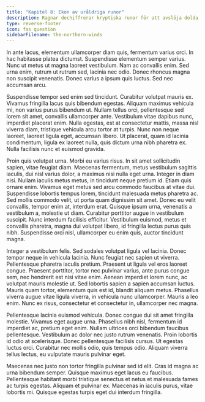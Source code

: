 ```yaml
---
title: "Kapitel 8: Ekon av uråldriga runor"
description: Ragnar dechiffrerar kryptiska runor för att avslöja dolda sanningar.
type: reverse-footer
icon: fas question
sidebarFilename: the-northern-winds
---
```

In ante lacus, elementum ullamcorper diam quis, fermentum varius orci. In hac habitasse platea dictumst. Suspendisse elementum semper varius. Nunc ut metus ut magna laoreet vestibulum. Nam ac convallis enim. Sed urna enim, rutrum ut rutrum sed, lacinia nec odio. Donec rhoncus magna non suscipit venenatis. Donec varius a ipsum quis luctus. Sed nec accumsan arcu.

Suspendisse tempor sed enim sed tincidunt. Curabitur volutpat mauris ex. Vivamus fringilla lacus quis bibendum egestas. Aliquam maximus vehicula mi, non varius purus bibendum ut. Nullam tellus orci, pellentesque sed lorem sit amet, convallis ullamcorper ante. Vestibulum vitae dapibus nunc, imperdiet placerat enim. Nulla egestas, est at consectetur mattis, massa nisl viverra diam, tristique vehicula arcu tortor at turpis. Nunc non neque laoreet, laoreet ligula eget, accumsan libero. Ut placerat, quam id lacinia condimentum, ligula ex laoreet nulla, quis dictum urna nibh pharetra ex. Nulla facilisis nunc et euismod gravida.

Proin quis volutpat urna. Morbi eu varius risus. In sit amet sollicitudin sapien, vitae feugiat diam. Maecenas fermentum, metus vestibulum sagittis iaculis, dui nisl varius dolor, a maximus nisi nulla eget urna. Integer in diam nisi. Nullam iaculis metus metus, in tincidunt neque pretium id. Etiam quis ornare enim. Vivamus eget metus sed arcu commodo faucibus at vitae dui. Suspendisse lobortis tempus lorem, tincidunt malesuada metus pharetra ac. Sed mollis commodo velit, ut porta quam dignissim sit amet. Donec eu velit convallis, tempor enim at, interdum erat. Quisque ipsum urna, venenatis a vestibulum a, molestie ut diam. Curabitur porttitor augue in vestibulum suscipit. Nunc interdum facilisis efficitur. Vestibulum euismod, metus et convallis pharetra, magna dui volutpat libero, id fringilla lectus purus quis nibh. Suspendisse orci nisl, ullamcorper eu enim quis, auctor tincidunt magna.

Integer a vestibulum felis. Sed sodales volutpat ligula vel lacinia. Donec tempor neque in vehicula lacinia. Nunc feugiat nec sapien ut viverra. Pellentesque pharetra iaculis pretium. Praesent ut ligula vel eros laoreet congue. Praesent porttitor, tortor nec pulvinar varius, ante purus congue sem, nec hendrerit est nisi vitae enim. Aenean imperdiet lorem nunc, ac volutpat mauris molestie ut. Sed lobortis sapien a sapien accumsan luctus. Mauris quam tortor, elementum quis est id, blandit aliquam metus. Phasellus viverra augue vitae ligula viverra, in vehicula nunc ullamcorper. Mauris a leo enim. Nunc ex risus, consectetur et consectetur in, ullamcorper nec magna.

Pellentesque lacinia euismod vehicula. Donec congue dui sit amet fringilla molestie. Vivamus eget augue urna. Phasellus nibh nisl, fermentum id imperdiet ac, pretium eget enim. Nullam ultrices orci bibendum faucibus pellentesque. Vestibulum ac dolor nec justo rutrum venenatis. Proin lobortis id odio at scelerisque. Donec pellentesque facilisis cursus. Ut egestas luctus orci. Curabitur nec mollis odio, quis tempus odio. Aliquam viverra tellus lectus, eu vulputate mauris pulvinar eget.

Maecenas nec justo non tortor fringilla pulvinar sed id elit. Cras id magna ac urna bibendum semper. Quisque maximus eget lacus eu faucibus. Pellentesque habitant morbi tristique senectus et netus et malesuada fames ac turpis egestas. Aliquam et pulvinar ex. Maecenas in iaculis purus, vitae lobortis mi. Quisque egestas turpis eget dui interdum fringilla.